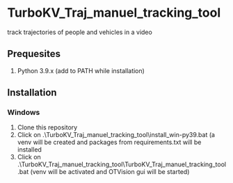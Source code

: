 # TurboKV_Traj_manuel_tracking_tool
track trajectories of people and vehicles in a video

## Prequesites

1. Python 3.9.x (add to PATH while installation)

## Installation

### Windows

1. Clone this repository
2. Click on .\TurboKV_Traj_manuel_tracking_tool\install_win-py39.bat (a venv will be created and packages from requirements.txt will be installed
3. Click on .\TurboKV_Traj_manuel_tracking_tool\TurboKV_Traj_manuel_tracking_tool.bat (venv will be activated and OTVision gui will be started)
